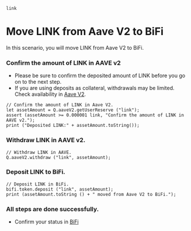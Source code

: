```meta-Currency
link
```

# Move LINK from Aave V2 to BiFi

In this scenario, you will move LINK from Aave V2 to BiFi.

### Confirm the amount of LINK in AAVE v2

- Please be sure to confirm the deposited amount of LINK before you go on to the next step.
- If you are using deposits as collateral, withdrawals may be limited. Check availability in [Aave V2](https://app.aave.com/#/dashboard).

```output-Dynamic
// Confirm the amount of LINK in Aave V2.
let assetAmount = Q.aaveV2.getUserReserve ("link");
assert (assetAmount >= 0.000001 link, "Confirm the amount of LINK in AAVE v2.");
print ("Deposited LINK:" + assetAmount.toString());
```

### Withdraw LINK in AAVE v2.

```taster
// Withdraw LINK in AAVE.
Q.aaveV2.withdraw ("link", assetAmount);
```

### Deposit LINK to BiFi.

```taster
// Deposit LINK in BiFi.
bifi.token.deposit ("link", assetAmount);
print (assetAmount.toString () + " moved from Aave V2 to BiFi.");
```

### All steps are done successfully.

- Confirm your status in [BiFi](https://app.bifi.finance/lend?chainid=mainnet)
